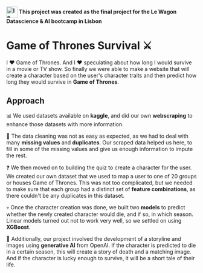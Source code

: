 <h4><img align="center" src="https://raw.githubusercontent.com/lewagon/fullstack-images/master/uikit/logo.png" alt="le wagon" width="30" height="30"/> This project was created as the final project for the Le Wagon Datascience & AI bootcamp in Lisbon</h4>

# Game of Thrones Survival ⚔️

I ♥️ Game of Thrones. And I ♥️ speculating about how long I would survive in a movie or TV show. So finally we were able to make a website that will create a character based on the user's character traits and then predict how long they would survive in **Game of Thrones**.

## Approach

📊 We used datasets available on **kaggle**, and did our own **webscraping** to enhance those datasets with more information.

🧹 The data cleaning was not as easy as expected, as we had to deal with many **missing values** and **duplicates**. Our scraped data helped us here, to fill in some of the missing values and give us enough information to impute the rest.

❓ We then moved on to building the quiz to create a character for the user. We created our own dataset that we used to map a user to one of 20 groups or houses Game of Thrones. This was not too complicated, but we needed to make sure that each group had a distinct set of **feature combinations**, as there couldn't be any duplicates in this dataset.

💀 Once the character creation was done, we built two **models** to predict whether the newly created character would die, and if so, in which season. Linear models turned out not to work very well, so we settled on using **XGBoost**.

📜 Additionally, our project involved the development of a storyline and images using **generative AI** from OpenAI. If the character is predicted to die in a certain season, this will create a story of death and a matching image. And if the character is lucky enough to survive, it will be a short tale of their life.
